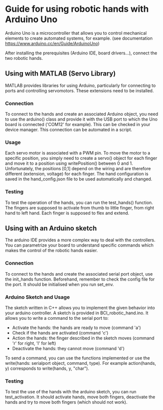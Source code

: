 # Guide for using robotic hands with Arduino Uno

Arduino Uno is a microcontroller that allows you to control mechanical elements to create automated systems, for example. (see documentation https://www.arduino.cc/en/Guide/ArduinoUno)

After installing the prerequisites (Arduino IDE, board drivers...), connect the two robotic hands.

## Using with MATLAB (Servo Library)

MATLAB provides libraries for using Arduino, particularly for connecting to ports and controlling servomotors. These extensions need to be installed.

### Connection

To connect to the hands and create an associated Arduino object, you need to use the arduino() class and provide it with the USB port to which the Uno board is connected ('COM12' for example). This can be checked in your device manager. This connection can be automated in a script.

### Usage

Each servo motor is associated with a PWM pin. To move the motor to a specific position, you simply need to create a servo() object for each finger and move it to a position using writePosition() between 0 and 1. Unfortunately, the positions [0,1] depend on the wiring and are therefore different (extension, voltage) for each finger. The hand configuration is saved in the hand_config.json file to be used automatically and changed.

### Testing

To test the operation of the hands, you can run the test_hands() function. The fingers are supposed to activate from thumb to little finger, from right hand to left hand. Each finger is supposed to flex and extend.


## Using with an Arduino sketch

The arduino IDE provides a more complex way to deal with the controllers. You can parametrize your board to understand specific commands which makes the control of the robotic hands easier. 

### Connection

To connect to the hands and create the associated serial port object, use the init_hands function. Beforehand, remember to check the config file for the port. It should be initialised when you run set_env. 

### Arduino Sketch and Usage

The sketch written in C++ allows you to implement the given behavior into your arduino controller. A sketch is provided in BCI_robotic_hand.ino. It allows you to write a command to the serial port to:
- Activate the hands: the hands are ready to move (command 'a')
- Check if the hands are activated (command 'c')
- Action the hands: the finger described in the sketch moves (command 'r' for right, 'l' for left)
- Deactivate the hands: they cannot move (command 'd')

To send a command, you can use the functions implemented or use the write(hands: serialport object, command, type). For example action(hands, y) corresponds to write(hands, y, "char").

### Testing

To test the use of the hands with the arduino sketch, you can run test_activation. It should activate hands, move both fingers, deactivate the hands and try to move both fingers (which should not work).

